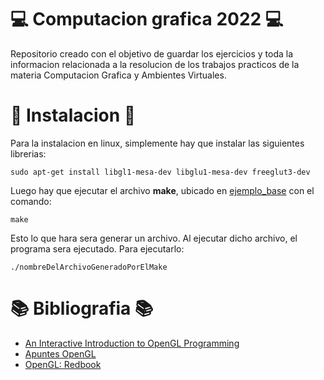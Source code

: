 # :computer: Computacion grafica 2022 :computer:

Repositorio creado con el objetivo de guardar los ejercicios y toda la informacion relacionada a la resolucion de los trabajos practicos de la materia Computacion Grafica y Ambientes Virtuales.

# :wrench: Instalacion :wrench:

Para la instalacion en linux, simplemente hay que instalar las siguientes librerias:

```
sudo apt-get install libgl1-mesa-dev libglu1-mesa-dev freeglut3-dev
```

Luego hay que ejecutar el archivo **make**, ubicado en [ejemplo_base](./ejemplo_base/makefile) con el comando:

```
make
```

Esto lo que hara sera generar un archivo. Al ejecutar dicho archivo, el programa sera ejecutado. Para ejecutarlo:

```
./nombreDelArchivoGeneradoPorElMake
```

# :books: Bibliografia :books:

- [An Interactive Introduction to OpenGL Programming](./bibliografia/03-2_body-OpenGL.pdf)
- [Apuntes OpenGL](./bibliografia/05_apuntes_opengl.pdf)
- [OpenGL: Redbook](./bibliografia/04_RedBook.pdf)
